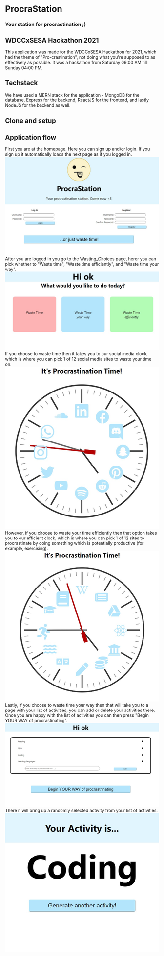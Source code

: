 # ProcraStation

### Your station for procrastination ;)

## WDCCxSESA Hackathon 2021
This application was made for the WDCCxSESA Hackathon for 2021, which had the theme of "Pro-crastination", not doing what you're supposed to as effectively as possible. It was a hackathon from Saturday 09:00 AM till Sunday 04:00 PM.

## Techstack
We have used a MERN stack for the application - MongoDB for the database, Express for the backend, ReactJS for the frontend, and lastly NodeJS for the backend as well.

## Clone and setup

## Application flow
First you are at the homepage. Here you can sign up and/or login. If you sign up it automatically loads the next page as if you logged in.
<img src="screenshots/home.jpg" />
After you are logged in you go to the Wasting_Choices page, herer you can pick whether to "Waste time", "Waste time efficiently", and "Waste time your way".
<img src="screenshots/wasting_choices.jpg" />
If you choose to waste time then it takes you to our social media clock, which is where you can pick 1 of 12 social media sites to waste your time on.
<img src="screenshots/wasting_time.jpg" />
However, if you choose to waste your time efficiently then that option takes you to our efficient clock, which is where you can pick 1 of 12 sites to procrastinate by doing something which is potentially productive (for example, exercising).
<img src="screenshots/wasting_time_efficiently.jpg" />
Lastly, if you choose to waste time your way then that will take you to a page with your list of activities, you can add or delete your activities there. Once you are happy with the list of activities you can then press "Begin YOUR WAY of procrastinating".
<img src="screenshots/your_list.jpg" />
There it will bring up a randomly selected activity from your list of activities.
<img src="screenshots/activity.jpg" />
